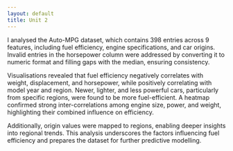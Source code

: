 ```yaml
---
layout: default
title: Unit 2
---
```


I analysed the Auto-MPG dataset, which contains 398 entries across 9 features, including fuel efficiency, engine specifications, and car origins. Invalid entries in the horsepower column were addressed by converting it to numeric format and filling gaps with the median, ensuring consistency.

Visualisations revealed that fuel efficiency negatively correlates with weight, displacement, and horsepower, while positively correlating with model year and region. Newer, lighter, and less powerful cars, particularly from specific regions, were found to be more fuel-efficient. A heatmap confirmed strong inter-correlations among engine size, power, and weight, highlighting their combined influence on efficiency.

Additionally, origin values were mapped to regions, enabling deeper insights into regional trends. This analysis underscores the factors influencing fuel efficiency and prepares the dataset for further predictive modelling.
